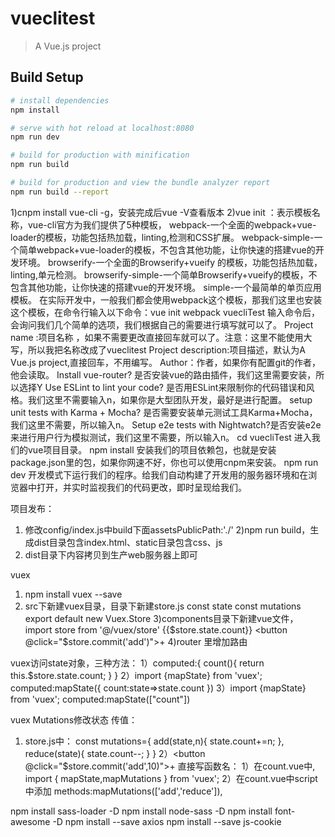 # vueclitest

> A Vue.js project

## Build Setup

``` bash
# install dependencies
npm install

# serve with hot reload at localhost:8080
npm run dev

# build for production with minification
npm run build

# build for production and view the bundle analyzer report
npm run build --report
```

   1)cnpm install vue-cli -g，安装完成后vue -V查看版本
   2)vue init <template-name> <project-name>
      <template-name>：表示模板名称，vue-cli官方为我们提供了5种模板，
         webpack-一个全面的webpack+vue-loader的模板，功能包括热加载，linting,检测和CSS扩展。
         webpack-simple-一个简单webpack+vue-loader的模板，不包含其他功能，让你快速的搭建vue的开发环境。
         browserify-一个全面的Browserify+vueify 的模板，功能包括热加载，linting,单元检测。
         browserify-simple-一个简单Browserify+vueify的模板，不包含其他功能，让你快速的搭建vue的开发环境。
         simple-一个最简单的单页应用模板。
      在实际开发中，一般我们都会使用webpack这个模板，那我们这里也安装这个模板，在命令行输入以下命令：vue init webpack vuecliTest
      输入命令后，会询问我们几个简单的选项，我们根据自己的需要进行填写就可以了。
         Project name :项目名称 ，如果不需要更改直接回车就可以了。注意：这里不能使用大写，所以我把名称改成了vueclitest
         Project description:项目描述，默认为A Vue.js project,直接回车，不用编写。
         Author：作者，如果你有配置git的作者，他会读取。
         Install vue-router? 是否安装vue的路由插件，我们这里需要安装，所以选择Y
         Use ESLint to lint your code? 是否用ESLint来限制你的代码错误和风格。我们这里不需要输入n，如果你是大型团队开发，最好是进行配置。
         setup unit tests with Karma + Mocha? 是否需要安装单元测试工具Karma+Mocha，我们这里不需要，所以输入n。
         Setup e2e tests with Nightwatch?是否安装e2e来进行用户行为模拟测试，我们这里不需要，所以输入n。
      cd vuecliTest 进入我们的vue项目目录。
      npm install 安装我们的项目依赖包，也就是安装package.json里的包，如果你网速不好，你也可以使用cnpm来安装。
      npm run dev 开发模式下运行我们的程序。给我们自动构建了开发用的服务器环境和在浏览器中打开，并实时监视我们的代码更改，即时呈现给我们。

项目发布：
1) 修改config/index.js中build下面assetsPublicPath:'./'
2)npm run build，生成dist目录包含index.html、static目录包含css、js
3) dist目录下内容拷贝到生产web服务器上即可

vuex
1) npm install vuex --save
2) src下新建vuex目录，目录下新建store.js
   const state
   const mutations
   export default new Vuex.Store
3)components目录下新建vue文件，
import store from '@/vuex/store'
{{$store.state.count}}
<button @click="$store.commit('add')">+</button>
4)router 里增加路由

vuex访问state对象，三种方法：
1）computed:{
    count(){
        return this.$store.state.count;
    }
   }
2）import {mapState} from 'vuex';
   computed:mapState({
        count:state=>state.count
   })
3）import {mapState} from 'vuex';
   computed:mapState(["count"])

vuex Mutations修改状态
传值：
1) store.js中：
const mutations={
    add(state,n){
        state.count+=n;
    },
    reduce(state){
        state.count--;
    }
}
2）<button @click="$store.commit('add',10)">+</button>
直接写函数名：
1）在count.vue中, import { mapState,mapMutations } from 'vuex';
2）在count.vue中script中添加
   methods:mapMutations(['add','reduce']),



npm install sass-loader -D
npm install node-sass -D
npm install font-awesome -D
npm install --save axios
npm install --save js-cookie